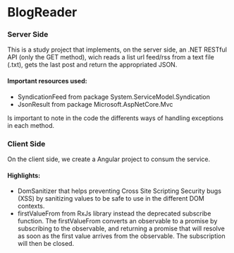 # BlogReader
<h3>Server Side</h3>
<p>This is a study project that implements, on the server side, an .NET RESTful API (only the GET method), wich reads a list url feed/rss from a text file (.txt), gets the last post and return the appropriated JSON.</p> 
<h4>Important resources used:</h4>
  <ul>
    <li>SyndicationFeed from package System.ServiceModel.Syndication</li>
    <li>JsonResult from package Microsoft.AspNetCore.Mvc</li>
  </ul>
  <p>Is important to note in the code the differents ways of handling exceptions in each method.</p>
  <h3>Client Side</h3>
<p>On the client side, we create a Angular project to consum the service. </p>
<h4>Highlights:</h4>
<ul>
  <li>DomSanitizer that helps preventing Cross Site Scripting Security bugs (XSS) by sanitizing values to be safe to use in the different DOM contexts.</li>
  <li>firstValueFrom from RxJs library instead the deprecated subscribe function. The firstValueFrom converts an observable to a promise by subscribing to the observable, and returning a promise that will resolve as soon as the first value arrives from the observable. The subscription will then be closed.</li>
</ul>
 
